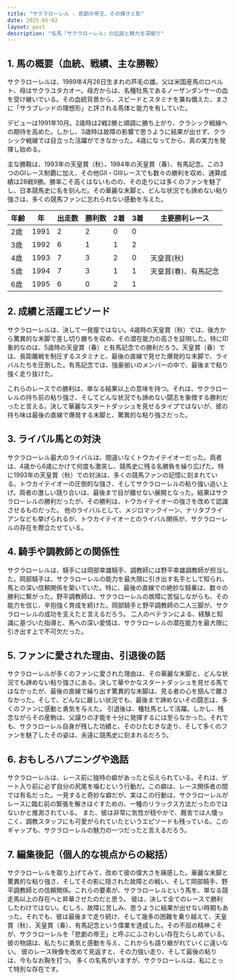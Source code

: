```yaml
---
title: "サクラローレル - 悲劇の帝王、その輝きと影"
date: 2025-05-02
layout: post
description: "名馬『サクラローレル』の伝説と魅力を深堀り"
---
```


## 1. 馬の概要（血統、戦績、主な勝鞍）

サクラローレルは、1989年4月26日生まれの芦毛の雄。父は米国産馬のロベルト、母はサクラユタカオー。母方からは、名種牡馬であるノーザンダンサーの血を受け継いでいる。その血統背景から、スピードとスタミナを兼ね備えた、まさに「サラブレッドの理想形」と評される馬体と能力を有していた。

デビューは1991年10月。2歳時は2戦2勝と順調に勝ち上がり、クラシック戦線への期待を高めた。しかし、3歳時は故障の影響で思うように結果が出せず、クラシック戦線では目立った活躍ができなかった。4歳になってから、真の実力を発揮し始める。

主な勝鞍は、1993年の天皇賞（秋）、1994年の天皇賞（春）、有馬記念。この3つのGIレース制覇に加え、その他GII・GIIIレースでも数々の勝利を収め、通算成績は28戦9勝。勝率こそ高くはないものの、その走りには多くのファンを魅了し、日本競馬史に名を刻んだ。その華麗な末脚と、どんな状況でも諦めない粘り強さは、多くの競馬ファンに忘れられない感動を与えた。

| 年齢 | 年 | 出走数 | 勝利数 | 2着 | 3着 | 主要勝利レース |
|---|---|---|---|---|---|---|
| 2歳 | 1991 | 2 | 2 | 0 | 0 |  |
| 3歳 | 1992 | 6 | 1 | 1 | 2 |  |
| 4歳 | 1993 | 7 | 3 | 2 | 0 | 天皇賞(秋) |
| 5歳 | 1994 | 7 | 3 | 1 | 1 | 天皇賞(春)、有馬記念 |
| 6歳 | 1995 | 6 | 0 | 2 | 1 |  |


## 2. 成績と活躍エピソード

サクラローレルは、決して一発屋ではない。4歳時の天皇賞（秋）では、後方から驚異的な末脚で差し切り勝ちを収め、その潜在能力の高さを証明した。特に印象的なのは、5歳時の天皇賞（春）と有馬記念での勝利だろう。天皇賞（春）では、長距離戦を制圧するスタミナと、最後の直線で見せた爆発的な末脚で、ライバルたちを圧倒した。有馬記念では、強豪揃いのメンバーの中で、最後まで粘り強く走り抜けた。

これらのレースでの勝利は、単なる結果以上の意味を持つ。それは、サクラローレルの持ち前の粘り強さ、そしてどんな状況でも諦めない闘志を象徴する勝利だったと言える。決して華麗なスタートダッシュを見せるタイプではないが、彼の持ち味は最後の直線で爆発する末脚と、驚異的な粘り強さだった。


## 3. ライバル馬との対決

サクラローレル最大のライバルは、間違いなくトウカイテイオーだった。両者は、4歳から6歳にかけて何度も激突し、競馬史に残る名勝負を繰り広げた。特に1993年の天皇賞（秋）での対決は、多くの競馬ファンの記憶に刻まれている。トウカイテイオーの圧倒的な強さ、そしてサクラローレルの粘り強い追い上げ。両者の激しい競り合いは、最後まで目が離せない展開となった。結果はサクラローレルの勝利だったが、その勝利は、トウカイテイオーの強さを改めて認識させるものだった。  他のライバルとして、メジロマックイーン、ナリタブライアンなども挙げられるが、トウカイテイオーとのライバル関係が、サクラローレルの存在を際立たせている。


## 4. 騎手や調教師との関係性

サクラローレルは、騎手には岡部幸雄騎手、調教師には野平幸雄調教師が担当した。岡部騎手は、サクラローレルの能力を最大限に引き出す名手として知られ、馬との深い信頼関係を築いていた。特に、最後の直線での絶妙な騎乗は、数々の勝利に繋がった。野平調教師は、サクラローレルの故障に苦悩しながらも、その能力を信じ、辛抱強く育成を続けた。岡部騎手と野平調教師の二人三脚が、サクラローレルの成功を支えたと言えるだろう。  二人のベテランによる、経験と知識に基づいた指導と、馬への深い愛情は、サクラローレルの潜在能力を最大限に引き出す上で不可欠だった。


## 5. ファンに愛された理由、引退後の話

サクラローレルが多くのファンに愛された理由は、その華麗な末脚と、どんな状況でも諦めない粘り強さにある。決して華やかなスタートダッシュを見せる馬ではなかったが、最後の直線で繰り出す驚異的な末脚は、見る者の心を掴んで離さなかった。そして、どんなに厳しい状況でも、最後まで諦めないその闘志は、多くのファンに感動と勇気を与えた。  引退後は、種牡馬として活躍。しかし、残念ながらその産駒は、父譲りの才能を十分に発揮するには至らなかった。それでも、サクラローレル自身が残した功績と、そのひたむきな走り、そして多くのファンを魅了したその姿は、永遠に競馬史に刻まれるだろう。


## 6. おもしろハプニングや逸話

サクラローレルは、レース前に独特の癖があったと伝えられている。それは、ゲート入り前に必ず自分の尻尾を噛むという行動だ。この癖は、レース関係者の間では有名だった。一見すると奇妙な癖だが、実はこの行動は、サクラローレルがレースに臨む前の緊張を解きほぐすための、一種のリラックス方法だったのではないかと推測されている。  また、彼は非常に気性が穏やかで、厩舎では人懐っこく、調教スタッフにも可愛がられていたというエピソードも残っている。このギャップも、サクラローレルの魅力の一つだったと言えるだろう。


## 7. 編集後記（個人的な視点からの総括）

サクラローレルを取り上げてみて、改めて彼の偉大さを痛感した。華麗な末脚と驚異的な粘り強さ、そしてその影に隠された故障との戦い、そして岡部騎手、野平調教師との信頼関係。これらの要素が、サクラローレルという馬を、単なる競走馬以上の存在へと昇華させたのだと思う。  彼は、決して全てのレースで勝利したわけではない。むしろ、故障に苦しみ、思うように結果が出せない時期もあった。それでも、彼は最後まで走り続け、そして幾多の困難を乗り越えて、天皇賞（秋）、天皇賞（春）、有馬記念という偉業を達成した。その不屈の精神こそが、サクラローレルを「悲劇の帝王」と呼ぶにふさわしい存在たらしめている。彼の物語は、私たちに勇気と感動を与え、これからも語り継がれていくに違いない。  彼のレース映像を改めて見返すと、その力強い走り、そして最後の粘りは、今もなお胸を打つ。  多くの名馬がいますが、サクラローレルは、私にとって特別な存在です。
